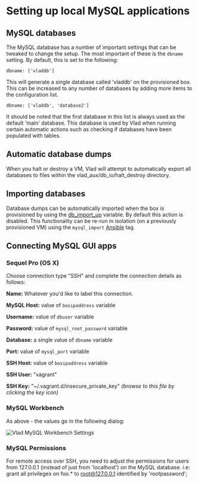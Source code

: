 <h1>Setting up local MySQL applications</h1>

## MySQL databases

The MySQL database has a number of important settings that can be tweaked to change the setup. The most important of these is the `dbname` setting. By default, this is set to the following:

    dbname: ['vladdb']

This will generate a single database called 'vladdb' on the provisioned box. This can be increased to any number of databases by adding more items to the configuration list.

    dbname: ['vladdb', 'database2']

It should be noted that the first database in this list is always used as the default 'main' database. This database is used by Vlad when running certain automatic actions such as checking if databases have been populated with tables.

## Automatic database dumps

When you halt or destroy a VM, Vlad will attempt to automatically export all databases to files within the vlad_aux/db_io/halt_destroy directory.

## Importing databases

Database dumps can be automatically imported when the box is provisioned by using the [db_import_up](../usage/variables.md#mysql) variable. By default this action is disabled. This functionality can be re-run in isolation (on a previously provisioned VM) using the `mysql_import` [Ansible](../usage/ansible.md) tag.

## Connecting MySQL GUI apps

### Sequel Pro (OS X)

Choose connection type "SSH" and complete the connection details as follows:

**Name:** Whatever you'd like to label this connection.

**MySQL Host:** value of `boxipaddress` variable

**Username:** value of `dbuser` variable

**Password:** value of `mysql_root_password` variable

**Database:** a single value of `dbname` variable

**Port:** value of `mysql_port` variable

**SSH Host:** value of `boxipaddress` variable

**SSH User:** "vagrant"

**SSH Key:** "~/.vagrant.d/insecure_private_key" *(browse to this file by clicking the key icon)*

### MySQL Workbench

As above - the values go in the following dialog:

![Vlad MySQL Workbench Settings](img/mysql-workbench-settings.png)

### MySQL Permissions

For remote access over SSH, you need to adjust the permissions for users from 127.0.0.1 (instead of just from 'localhost') on the MySQL database.
i.e: grant all privileges on foo.* to root@127.0.0.1 identified by 'rootpassword';


